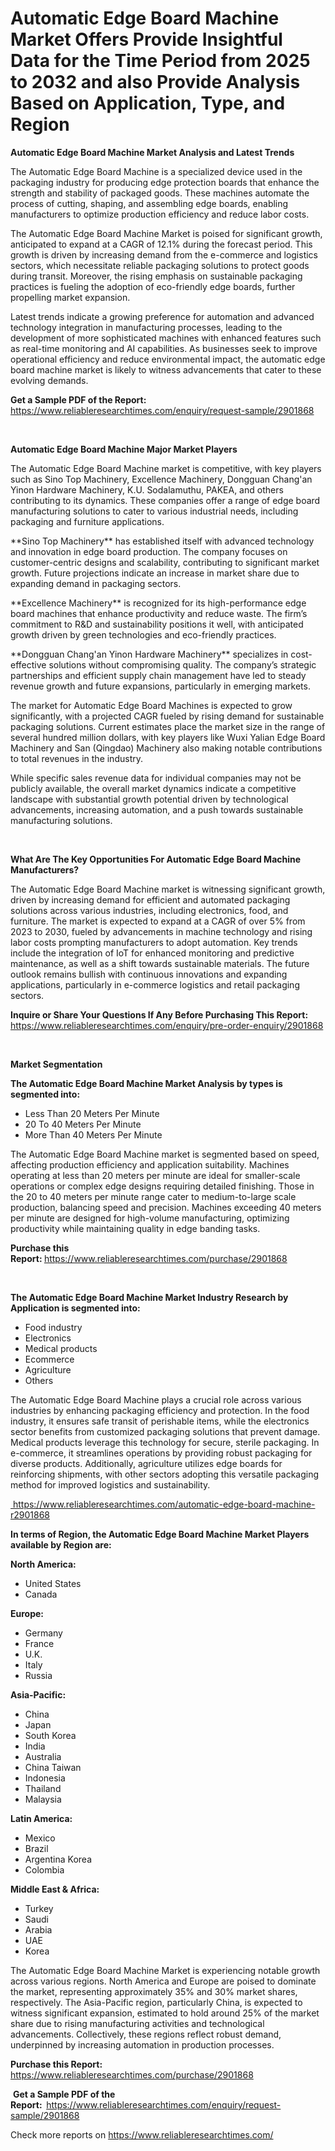 <p><h1>Automatic Edge Board Machine Market Offers Provide Insightful Data for the Time Period from 2025 to 2032 and also Provide Analysis Based on Application, Type, and Region</h1></p><p><strong>Automatic Edge Board Machine Market Analysis and Latest Trends</strong></p>
<p><p>The Automatic Edge Board Machine is a specialized device used in the packaging industry for producing edge protection boards that enhance the strength and stability of packaged goods. These machines automate the process of cutting, shaping, and assembling edge boards, enabling manufacturers to optimize production efficiency and reduce labor costs. </p><p>The Automatic Edge Board Machine Market is poised for significant growth, anticipated to expand at a CAGR of 12.1% during the forecast period. This growth is driven by increasing demand from the e-commerce and logistics sectors, which necessitate reliable packaging solutions to protect goods during transit. Moreover, the rising emphasis on sustainable packaging practices is fueling the adoption of eco-friendly edge boards, further propelling market expansion. </p><p>Latest trends indicate a growing preference for automation and advanced technology integration in manufacturing processes, leading to the development of more sophisticated machines with enhanced features such as real-time monitoring and AI capabilities. As businesses seek to improve operational efficiency and reduce environmental impact, the automatic edge board machine market is likely to witness advancements that cater to these evolving demands.</p></p>
<p><strong>Get a Sample PDF of the Report:&nbsp;</strong> <a href="https://www.reliableresearchtimes.com/enquiry/request-sample/2901868?utm_campaign=2006&utm_medium=2&utm_source=Github&utm_content=ia&utm_term=16032025&utm_id=automatic-edge-board-machine">https://www.reliableresearchtimes.com/enquiry/request-sample/2901868</a></p>
<p>&nbsp;</p>
<p><strong>Automatic Edge Board Machine Major Market Players</strong></p>
<p><p>The Automatic Edge Board Machine market is competitive, with key players such as Sino Top Machinery, Excellence Machinery, Dongguan Chang'an Yinon Hardware Machinery, K.U. Sodalamuthu, PAKEA, and others contributing to its dynamics. These companies offer a range of edge board manufacturing solutions to cater to various industrial needs, including packaging and furniture applications.</p><p>**Sino Top Machinery** has established itself with advanced technology and innovation in edge board production. The company focuses on customer-centric designs and scalability, contributing to significant market growth. Future projections indicate an increase in market share due to expanding demand in packaging sectors.</p><p>**Excellence Machinery** is recognized for its high-performance edge board machines that enhance productivity and reduce waste. The firm’s commitment to R&D and sustainability positions it well, with anticipated growth driven by green technologies and eco-friendly practices.</p><p>**Dongguan Chang'an Yinon Hardware Machinery** specializes in cost-effective solutions without compromising quality. The company’s strategic partnerships and efficient supply chain management have led to steady revenue growth and future expansions, particularly in emerging markets.</p><p>The market for Automatic Edge Board Machines is expected to grow significantly, with a projected CAGR fueled by rising demand for sustainable packaging solutions. Current estimates place the market size in the range of several hundred million dollars, with key players like Wuxi Yalian Edge Board Machinery and San (Qingdao) Machinery also making notable contributions to total revenues in the industry.</p><p>While specific sales revenue data for individual companies may not be publicly available, the overall market dynamics indicate a competitive landscape with substantial growth potential driven by technological advancements, increasing automation, and a push towards sustainable manufacturing solutions.</p></p>
<p>&nbsp;</p>
<p><strong>What Are The Key Opportunities For Automatic Edge Board Machine Manufacturers?</strong></p>
<p><p>The Automatic Edge Board Machine market is witnessing significant growth, driven by increasing demand for efficient and automated packaging solutions across various industries, including electronics, food, and furniture. The market is expected to expand at a CAGR of over 5% from 2023 to 2030, fueled by advancements in machine technology and rising labor costs prompting manufacturers to adopt automation. Key trends include the integration of IoT for enhanced monitoring and predictive maintenance, as well as a shift towards sustainable materials. The future outlook remains bullish with continuous innovations and expanding applications, particularly in e-commerce logistics and retail packaging sectors.</p></p>
<p><strong>Inquire or Share Your Questions If Any Before Purchasing This Report:</strong> <a href="https://www.reliableresearchtimes.com/enquiry/pre-order-enquiry/2901868?utm_campaign=2006&utm_medium=2&utm_source=Github&utm_content=ia&utm_term=16032025&utm_id=automatic-edge-board-machine">https://www.reliableresearchtimes.com/enquiry/pre-order-enquiry/2901868</a></p>
<p>&nbsp;</p>
<p><strong>Market Segmentation</strong></p>
<p><strong>The Automatic Edge Board Machine Market Analysis by types is segmented into:</strong></p>
<p><ul><li>Less Than 20 Meters Per Minute</li><li>20 To 40 Meters Per Minute</li><li>More Than 40 Meters Per Minute</li></ul></p>
<p><p>The Automatic Edge Board Machine market is segmented based on speed, affecting production efficiency and application suitability. Machines operating at less than 20 meters per minute are ideal for smaller-scale operations or complex edge designs requiring detailed finishing. Those in the 20 to 40 meters per minute range cater to medium-to-large scale production, balancing speed and precision. Machines exceeding 40 meters per minute are designed for high-volume manufacturing, optimizing productivity while maintaining quality in edge banding tasks.</p></p>
<p><strong>Purchase this Report:&nbsp;</strong><a href="https://www.reliableresearchtimes.com/purchase/2901868?utm_campaign=2006&utm_medium=2&utm_source=Github&utm_content=ia&utm_term=16032025&utm_id=automatic-edge-board-machine">https://www.reliableresearchtimes.com/purchase/2901868</a></p>
<p>&nbsp;</p>
<p><strong>The Automatic Edge Board Machine Market Industry Research by Application is segmented into:</strong></p>
<p><ul><li>Food industry</li><li>Electronics</li><li>Medical products</li><li>Ecommerce</li><li>Agriculture</li><li>Others</li></ul></p>
<p><p>The Automatic Edge Board Machine plays a crucial role across various industries by enhancing packaging efficiency and protection. In the food industry, it ensures safe transit of perishable items, while the electronics sector benefits from customized packaging solutions that prevent damage. Medical products leverage this technology for secure, sterile packaging. In e-commerce, it streamlines operations by providing robust packaging for diverse products. Additionally, agriculture utilizes edge boards for reinforcing shipments, with other sectors adopting this versatile packaging method for improved logistics and sustainability.</p></p>
<p><a href="https://www.reliableresearchtimes.com/automatic-edge-board-machine-r2901868?utm_campaign=2006&utm_medium=2&utm_source=Github&utm_content=ia&utm_term=16032025&utm_id=automatic-edge-board-machine">&nbsp;https://www.reliableresearchtimes.com/automatic-edge-board-machine-r2901868</a></p>
<p><strong>In terms of Region, the Automatic Edge Board Machine Market Players available by Region are:</strong></p>
<p>
    <p> <strong> North America: </strong>
        <ul>
            <li>United States</li>
            <li>Canada</li>
        </ul>
        </p> 
    <p> <strong> Europe: </strong>
        <ul>
            <li>Germany</li>
            <li>France</li>
            <li>U.K.</li>
            <li>Italy</li>
            <li>Russia</li>
        </ul>
        </p> 
    <p> <strong> Asia-Pacific: </strong>
        <ul>
            <li>China</li>
            <li>Japan</li>
            <li>South Korea</li>
            <li>India</li>
            <li>Australia</li>
            <li>China Taiwan</li>
            <li>Indonesia</li>
            <li>Thailand</li>
            <li>Malaysia</li>
        </ul>
        </p> 
    <p> <strong> Latin America: </strong>
        <ul>
            <li>Mexico</li>
            <li>Brazil</li>
            <li>Argentina Korea</li>
            <li>Colombia</li>
        </ul>
        </p> 
    <p> <strong> Middle East & Africa: </strong>
        <ul>
            <li>Turkey</li>
            <li>Saudi</li>
            <li>Arabia</li>
            <li>UAE</li>
            <li>Korea</li>
        </ul>
    </p>
    </p>
<p><p>The Automatic Edge Board Machine Market is experiencing notable growth across various regions. North America and Europe are poised to dominate the market, representing approximately 35% and 30% market shares, respectively. The Asia-Pacific region, particularly China, is expected to witness significant expansion, estimated to hold around 25% of the market share due to rising manufacturing activities and technological advancements. Collectively, these regions reflect robust demand, underpinned by increasing automation in production processes.</p></p>
<p><strong>Purchase this Report: </strong><a href="https://www.reliableresearchtimes.com/purchase/2901868?utm_campaign=2006&utm_medium=2&utm_source=Github&utm_content=ia&utm_term=16032025&utm_id=automatic-edge-board-machine">https://www.reliableresearchtimes.com/purchase/2901868</a></p>
<p>&nbsp;<strong>Get a Sample PDF of the Report:&nbsp;&nbsp;</strong><a href="https://www.reliableresearchtimes.com/enquiry/request-sample/2901868?utm_campaign=2006&utm_medium=2&utm_source=Github&utm_content=ia&utm_term=16032025&utm_id=automatic-edge-board-machine">https://www.reliableresearchtimes.com/enquiry/request-sample/2901868</a></p>
<p><strong></strong></p>
<p>Check more reports on <a href="https://www.reliableresearchtimes.com/?utm_campaign=2006&utm_medium=2&utm_source=Github&utm_content=ia&utm_term=16032025&utm_id=automatic-edge-board-machine">https://www.reliableresearchtimes.com/</a></p>